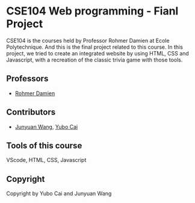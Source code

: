 # CSE104 Web programming - Fianl Project
CSE104 is the courses held by Professor Rohmer Damien at Ecole Polytechnique. And this is the final project related to this course. In this project, we tried to create an integrated website by using HTML, CSS and Javascript, with a recreation of the classic trivia game with those tools.

## Professors
- [Rohmer Damien](https://imagecomputing.net/damien.rohmer/)

## Contributors
- [Junyuan Wang](https://github.com/frank2002), [Yubo Cai](https://github.com/yubocai-poly)

## Tools of this course
VScode, HTML, CSS, Javascript

## Copyright
Copyright by Yubo Cai and Junyuan Wang